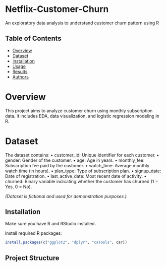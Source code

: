 # Netflix-Customer-Churn
An exploratory data analysis to understand customer churn pattern using R

## Table of Contents

- [Overview](#overview)
- [Dataset](#dataset)
- [Installation](#installation)
- [Usage](#usage)
- [Results](#results)
- [Authors](#authors)

# Overview

This project aims to analyze customer churn using monthly subscription data. It includes EDA, data visualization, and logistic regression modeling in R.

# Dataset

The dataset contains:
•	customer_id: Unique identifier for each customer.
•	gender: Gender of the customer.
•	age: Age in years.
•	monthly_fee: Subscription fee paid by the customer.
•	watch_time: Average monthly watch time (in hours).
•	plan_type: Type of subscription plan.
•	signup_date: Date of registration.
•	last_active_date: Most recent date of activity.
•	churned: Binary variable indicating whether the customer has churned (1 = Yes, 0 = No).

*(Dataset is fictional and used for demonstration purposes.)*

## Installation

Make sure you have R and RStudio installed.

Install required R packages:
```r
install.packages(c("ggplot2", "dplyr", "caTools", car))
```

## Project Structure

